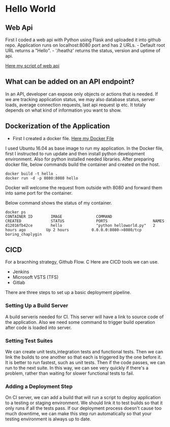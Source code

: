 # Hello World

## Web Api
First I coded a web api with Python using Flask and uploaded it into github repo.
Application runs on localhost:8080 port and has 2 URLs. 
    - Default root URL returns a "Hello".
    - '/heathz' returns the status, version and uptime of api. 

[Here my script of web api](https://github.com/aykseldi/Docker_Study/blob/master/helloworld.py)

## What can be added on an API endpoint?
In an API, developer can expose only objects or actions that is needed. 
If we are tracking application status, we may also database status, server loads, average connection requests, last api request ip etc. 
It totaly depends on what kind of information you want to show.

## Dockerization of the Application
* First I created a docker file. [Here my Docker File](https://github.com/aykseldi/Docker_Study/blob/master/dockerfile)

I used Ubuntu 16.04 as base image to run my application.
In the Docker file, first I instructed to run update and then install python development environment. Also for python installed needed libraries. After preparing docker file, below commands build the container and created on the host. 

```shell
docker build -t hello .
docker run -d -p 8080:8080 hello
```
Docker will welcome the request from outside with 8080 and forward them into same port for the container.

Below command shows the status of my container.

```shell
docker ps
CONTAINER ID        IMAGE               COMMAND                  CREATED             STATUS              PORTS                    NAMES
d12016fb42ce        hello               "python helloworld.py"   2 hours ago         Up 2 hours          0.0.0.0:8080->8080/tcp   boring_chaplygin
```

  ## CICD

  For a bracnhing strategy, Github Flow. C
  Here are CICD tools we can use. 
  * Jenkins
  * Microsoft VSTS (TFS)
  * Gitlab

  

There are three steps to set up a basic deployment pipeline. 

### Setting Up a Build Server

A build serveris needed for CI. This server will have a link to source code of the application. Also we need some command to trigger  build operation after code is loaded into server.

### Setting Test Suites

We can create unit tests,integration tests and functional tests. Then we can link the builds to one another so that each is triggered by the one before it. It is better to run fastest, such as unit tests. Then if the code passes, we can run to the next suite. In this way, we can see very quickly if there's a problem, rather than waiting for slower functional tests to fail.

### Adding a Deployment Step

On CI server, we can add a build that will run a script to deploy  application to a testing or staging environment. We should link it to  test builds so that it only runs if all the tests pass. If our deployment process doesn't cause too much downtime, we can make this step run automatically so that your testing environment is always up to date.

